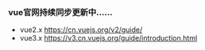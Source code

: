 ### vue官网持续同步更新中......
* vue2.x https://cn.vuejs.org/v2/guide/
* vue3.x https://v3.cn.vuejs.org/guide/introduction.html
